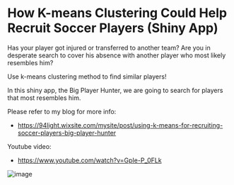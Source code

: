 # How K-means Clustering Could Help Recruit Soccer Players (Shiny App)

Has your player got injured or transferred to another team? Are you in desperate search to cover his absence with another player who most likely resembles him? 

Use k-means clustering method to find similar players!

In this shiny app, the Big Player Hunter, we are going to search for players that most resembles him.

Please refer to my blog for more info:

- https://94light.wixsite.com/mysite/post/using-k-means-for-recruiting-soccer-players-big-player-hunter

Youtube video: 
- https://www.youtube.com/watch?v=GpIe-P_0FLk

![image](https://user-images.githubusercontent.com/15040724/149427765-2f89508c-8b54-4796-9a5c-420de63c7dda.png)

